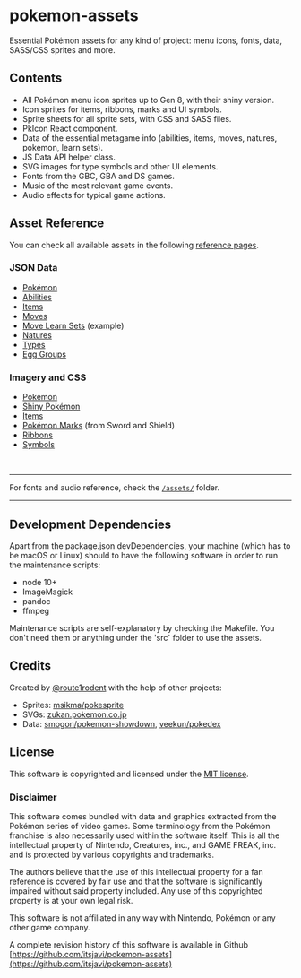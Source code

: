 # pokemon-assets

Essential Pokémon assets for any kind of project: menu icons, fonts, data, SASS/CSS sprites and more.

## Contents

- All Pokémon menu icon sprites up to Gen 8, with their shiny version.
- Icon sprites for items, ribbons, marks and UI symbols.
- Sprite sheets for all sprite sets, with CSS and SASS files.
- PkIcon React component.
- Data of the essential metagame info (abilities, items, moves, natures, pokemon, learn sets).
- JS Data API helper class.
- SVG images for type symbols and other UI elements.
- Fonts from the GBC, GBA and DS games.
- Music of the most relevant game events.
- Audio effects for typical game actions.

## Asset Reference

You can check all available assets in the following [reference pages](https://itsjavi.com/pokemon-assets).

### JSON Data

- [Pokémon](https://itsjavi.com/pokemon-assets/assets/data/pokemon.json)
- [Abilities](https://itsjavi.com/pokemon-assets/assets/data/abilities.json)
- [Items](https://itsjavi.com/pokemon-assets/assets/data/items.json)
- [Moves](https://itsjavi.com/pokemon-assets/assets/data/moves.json)
- [Move Learn Sets](https://itsjavi.com/pokemon-assets/assets/data/learnsets/bulbasaur.json) (example)
- [Natures](https://itsjavi.com/pokemon-assets/assets/data/natures.json)
- [Types](https://itsjavi.com/pokemon-assets/assets/data/types.json)
- [Egg Groups](https://itsjavi.com/pokemon-assets/assets/data/egg-groups.json)

### Imagery and CSS

- [Pokémon](https://itsjavi.com/pokemon-assets/ref/pokemon)
- [Shiny Pokémon](https://itsjavi.com/pokemon-assets/ref/pokemon/shiny)
- [Items](https://itsjavi.com/pokemon-assets/ref/items)
- [Pokémon Marks](https://itsjavi.com/pokemon-assets/ref/marks) (from Sword and Shield)
- [Ribbons](https://itsjavi.com/pokemon-assets/ref/ribbons)
- [Symbols](https://itsjavi.com/pokemon-assets/ref/symbols)

<br>

---

For fonts and audio reference,
check the [`/assets/`](https://github.com/itsjavi/pokemon-assets/tree/master/assets) folder.

---

## Development Dependencies

Apart from the package.json devDependencies, your machine (which has to be macOS or Linux) should to have
the following software in order to run the maintenance scripts:

- node 10+
- ImageMagick
- pandoc
- ffmpeg

Maintenance scripts are self-explanatory by checking the Makefile.
You don't need them or anything under the 'src` folder to use the assets.

## Credits

Created by [@route1rodent](https://route1rodent.com) with the help of other projects:

- Sprites: [msikma/pokesprite](https://github.com/msikma/pokesprite)
- SVGs: [zukan.pokemon.co.jp](https://zukan.pokemon.co.jp)
- Data: [smogon/pokemon-showdown](https://github.com/smogon/pokemon-showdown/tree/master/data),
[veekun/pokedex](https://github.com/veekun/pokedex)

## License

This software is copyrighted and licensed under the
[MIT license](https://github.com/itsjavi/pokemon-assets/LICENSE).

### Disclaimer

This software comes bundled with data and graphics extracted from the
Pokémon series of video games. Some terminology from the Pokémon franchise is
also necessarily used within the software itself. This is all the intellectual
property of Nintendo, Creatures, inc., and GAME FREAK, inc. and is protected by
various copyrights and trademarks.

The authors believe that the use of this intellectual property for a fan reference
is covered by fair use and that the software is significantly impaired without said
property included. Any use of this copyrighted property is at your own legal risk.

This software is not affiliated in any way with Nintendo,
Pokémon or any other game company.

A complete revision history of this software is available in Github
[https://github.com/itsjavi/pokemon-assets](https://github.com/itsjavi/pokemon-assets)
